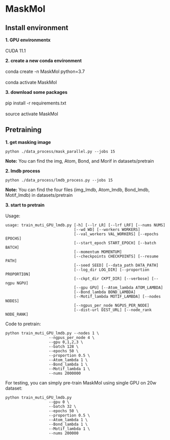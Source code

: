 # MaskMol

## Install environment

**1. GPU environmentx**<br>  
CUDA 11.1

**2. create a new conda environment**<br>  
conda create -n MaskMol python=3.7<br>  
conda activate MaskMol  

**3. download some packages**<br>  
pip install -r requirements.txt<br>  
source activate MaskMol  

## Pretraining
**1. get masking image**<br>  
```
python ./data_process/mask_parallel.py --jobs 15
```
**Note:** You can find the img, Atom, Bond, and Morif in datasets/pretrain<br>  

**2. lmdb process**<br>  
```
python ./data_process/lmdb_process.py --jobs 15
```
**Note:** You can find the four files (img_lmdb, Atom_lmdb, Bond_lmdb, Motif_lmdb) in datasets/pretrain<br>  

**3. start to pretrain**<br>  
Usage:<br>  
```
usage: train_muti_GPU_lmdb.py [-h] [--lr LR] [--lrf LRF] [--nums NUMS]
                              [--wd WD] [--workers WORKERS]
                              [--val_workers VAL_WORKERS] [--epochs EPOCHS]
                              [--start_epoch START_EPOCH] [--batch BATCH]
                              [--momentum MOMENTUM]
                              [--checkpoints CHECKPOINTS] [--resume PATH]
                              [--seed SEED] [--data_path DATA_PATH]
                              [--log_dir LOG_DIR] [--proportion PROPORTION]
                              [--ckpt_dir CKPT_DIR] [--verbose] [--ngpu NGPU]
                              [--gpu GPU] [--Atom_lambda ATOM_LAMBDA]
                              [--Bond_lambda BOND_LAMBDA]
                              [--Motif_lambda MOTIF_LAMBDA] [--nodes NODES]
                              [--ngpus_per_node NGPUS_PER_NODE]
                              [--dist-url DIST_URL] [--node_rank NODE_RANK]
```
Code to pretrain:<br>  
```
python train_muti_GPU_lmdb.py --nodes 1 \
                   --ngpus_per_node 4 \
                   --gpu 0,1,2,3 \
                   --batch 128 \
                   --epochs 50 \
                   --proportion 0.5 \
                   --Atom_lambda 1 \
                   --Bond_lambda 1 \
                   --Motif_lambda 1 \
                   --nums 2000000
```
For testing, you can simply pre-train MaskMol using single GPU on 20w dataset:
```
python train_muti_GPU_lmdb.py
                   --gpu 0 \
                   --batch 32 \
                   --epochs 50 \
                   --proportion 0.5 \
                   --Atom_lambda 1 \
                   --Bond_lambda 1 \
                   --Motif_lambda 1 \
                   --nums 200000
```
